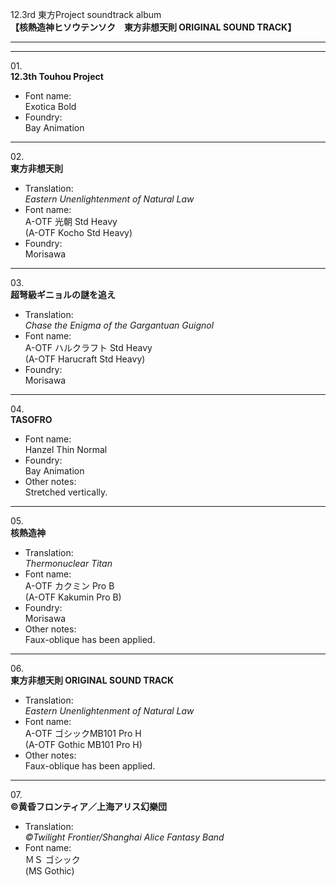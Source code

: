 12.3rd 東方Project soundtrack album  
**【核熱造神ヒソウテンソク　東方非想天則 ORIGINAL SOUND TRACK】**

---  
---

01\.  
**12.3th Touhou Project**
  - Font name:  
Exotica Bold
  - Foundry:  
Bay Animation

---

02\.  
**東方非想天則**
  - Translation:  
*Eastern Unenlightenment of Natural Law*
  - Font name:  
A-OTF 光朝 Std Heavy  
(A-OTF Kocho Std Heavy)
  - Foundry:  
Morisawa

---

03\.  
**超弩級ギニョルの謎を追え**
  - Translation:  
*Chase the Enigma of the Gargantuan Guignol*
  - Font name:  
A-OTF ハルクラフト Std Heavy  
(A-OTF Harucraft Std Heavy)
  - Foundry:  
Morisawa

---

04\.  
**TASOFRO**
  - Font name:  
Hanzel Thin Normal
  - Foundry:  
Bay Animation
  - Other notes:  
Stretched vertically.

---

05\.  
**核熱造神**
  - Translation:  
*Thermonuclear Titan*
  - Font name:  
A-OTF カクミン Pro B  
(A-OTF Kakumin Pro B)
  - Foundry:  
Morisawa
  - Other notes:  
Faux-oblique has been applied.

---

06\.  
**東方非想天則 ORIGINAL SOUND TRACK**
  - Translation:  
*Eastern Unenlightenment of Natural Law*
  - Font name:  
A-OTF ゴシックMB101 Pro H  
(A-OTF Gothic MB101 Pro H)
  - Other notes:  
Faux-oblique has been applied.

---

07\.  
**©黄昏フロンティア／上海アリス幻樂団**
  - Translation:  
*©Twilight Frontier/Shanghai Alice Fantasy Band*
  - Font name:  
ＭＳ ゴシック  
(MS Gothic)
